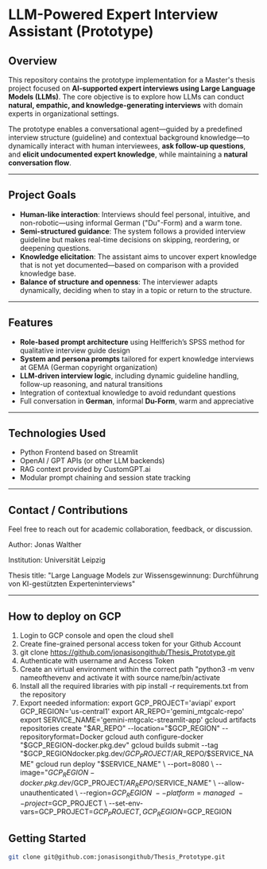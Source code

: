 
# LLM-Powered Expert Interview Assistant (Prototype)

## Overview

This repository contains the prototype implementation for a Master's thesis project focused on **AI-supported expert interviews using Large Language Models (LLMs)**. The core objective is to explore how LLMs can conduct **natural, empathic, and knowledge-generating interviews** with domain experts in organizational settings.

The prototype enables a conversational agent—guided by a predefined interview structure (guideline) and contextual background knowledge—to dynamically interact with human interviewees, **ask follow-up questions**, and **elicit undocumented expert knowledge**, while maintaining a **natural conversation flow**.

---

## Project Goals

- **Human-like interaction**: Interviews should feel personal, intuitive, and non-robotic—using informal German ("Du"-Form) and a warm tone.
- **Semi-structured guidance**: The system follows a provided interview guideline but makes real-time decisions on skipping, reordering, or deepening questions.
- **Knowledge elicitation**: The assistant aims to uncover expert knowledge that is not yet documented—based on comparison with a provided knowledge base.
- **Balance of structure and openness**: The interviewer adapts dynamically, deciding when to stay in a topic or return to the structure.

---

## Features

- **Role-based prompt architecture** using Helfferich’s SPSS method for qualitative interview guide design  
- **System and persona prompts** tailored for expert knowledge interviews at GEMA (German copyright organization)  
- **LLM-driven interview logic**, including dynamic guideline handling, follow-up reasoning, and natural transitions  
- Integration of contextual knowledge to avoid redundant questions  
- Full conversation in **German**, informal **Du-Form**, warm and appreciative

---

## Technologies Used

- Python Frontend based on Streamlit
- OpenAI / GPT APIs (or other LLM backends)
- RAG context provided by CustomGPT.ai
- Modular prompt chaining and session state tracking

---

## Contact / Contributions

Feel free to reach out for academic collaboration, feedback, or discussion.

Author: Jonas Walther

Institution: Universität Leipzig

Thesis title: "Large Language Models zur Wissensgewinnung: Durchführung von KI-gestützten Experteninterviews"

---

## How to deploy on GCP

1. Login to GCP console and open the cloud shell
2. Create fine-grained personal access token for your Github Account
3. git clone https://github.com/jonasisongithub/Thesis_Prototype.git
4. Authenticate with username and Access Token
5. Create an virtual environment within the correct path "python3 -m venv nameofthevenv and activate it with source name/bin/activate
6. Install all the required libraries with pip install -r requirements.txt from the repository
7. Export needed information:   export GCP_PROJECT='aviapi' 
                                export GCP_REGION='us-central1' 
                                export AR_REPO='gemini_mtgcalc-repo' 
                                export SERVICE_NAME='gemini-mtgcalc-streamlit-app' 
                                gcloud artifacts repositories create "$AR_REPO" --location="$GCP_REGION" --repositoryformat=Docker gcloud auth configure-docker "$GCP_REGION-docker.pkg.dev" 
                                gcloud builds submit --tag "$GCP_REGIONdocker.pkg.dev/$GCP_PROJECT/$AR_REPO/$SERVICE_NAME" 
                                gcloud run deploy "$SERVICE_NAME"
                                \ 
                                --port=8080 \ 
                                --image="$GCP_REGION-docker.pkg.dev/$GCP_PROJECT/$AR_REPO/$SERVICE_NAME" \ 
                                --allow-unauthenticated \ 
                                --region=$GCP_REGION \ 
                                --platform=managed \ 
                                --project=$GCP_PROJECT \ 
                                --set-env-vars=GCP_PROJECT=$GCP_PROJECT,GCP_REGION=$GCP_REGION


## Getting Started

```bash
git clone git@github.com:jonasisongithub/Thesis_Prototype.git



